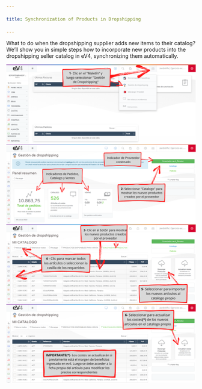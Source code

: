 ```yaml
---

title: Synchronization of Products in Dropshipping

---
```


What to do when the dropshipping supplier adds new items to their catalog? We’ll show you in simple steps how to incorporate new products into the dropshipping seller catalog in eV4, synchronizing them automatically.

![1](../../../../assets/primeros_pasos/dropship_1.png)
![2](../../../../assets/primeros_pasos/dropship_2.png)
![3](../../../../assets/primeros_pasos/dropship_3.png)
![4](../../../../assets/primeros_pasos/dropship_4.png)

